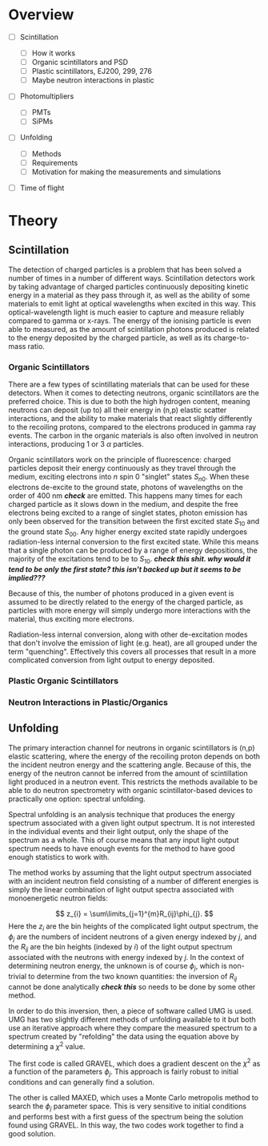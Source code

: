 # Overview
- [ ] Scintillation
	- [ ] How it works
	- [ ] Organic scintillators and PSD
	- [ ] Plastic scintillators, EJ200, 299, 276
	- [ ] Maybe neutron interactions in plastic
- [ ] Photomultipliers
	- [ ] PMTs
	- [ ] SiPMs
- [ ] Unfolding
	- [ ] Methods
	- [ ] Requirements
	- [ ] Motivation for making the measurements and simulations
- [ ] Time of flight


# Theory
## Scintillation
The detection of charged particles is a problem that has been solved a number of times in a number of different ways. Scintillation detectors work by taking advantage of charged particles continuously depositing kinetic energy in a material as they pass through it, as well as the ability of some materials to emit light at optical wavelengths when excited in this way. This optical-wavelength light is much easier to capture and measure reliably compared to gamma or x-rays. The energy of the ionising particle is even able to measured, as the amount of scintillation photons produced is related to the energy deposited by the charged particle, as well as its charge-to-mass ratio.

### Organic Scintillators
There are a few types of scintillating materials that can be used for these detectors. When it comes to detecting neutrons, organic scintillators are the preferred choice. This is due to both the high hydrogen content, meaning neutrons can deposit (up to) all their energy in (n,p) elastic scatter interactions, and the ability to make materials that react slightly differently to the recoiling protons, compared to the electrons produced in gamma ray events. The carbon in the organic materials is also often involved in neutron interactions, producing 1 or 3 $\alpha$ particles.

Organic scintillators work on the principle of fluorescence: charged particles deposit their energy continuously as they travel through the medium, exciting electrons into $n$ spin 0 "singlet" states $S_{n0}$. When these electrons de-excite to the ground state, photons of wavelengths on the order of 400 nm ***check*** are emitted. This happens many times for each charged particle as it slows down in the medium, and despite the free electrons being excited to a range of singlet states, photon emission has only been observed for the transition between the first excited state $S_{10}$ and the ground state $S_{00}$. Any higher energy excited state rapidly undergoes radiation-less internal conversion to the first excited state. While this means that a single photon can be produced by a range of energy depositions, the majority of the excitations tend to be to $S_{10}$. ***check this shit. why would it tend to be only the first state? this isn't backed up but it seems to be implied???*** 

Because of this, the number of photons produced in a given event is assumed to be directly related to the energy of the charged particle, as particles with more energy will simply undergo more interactions with the material, thus exciting more electrons. 

Radiation-less internal conversion, along with other de-excitation modes that don't involve the emission of light (e.g. heat), are all grouped under the term "quenching". Effectively this covers all processes that result in a more complicated conversion from light output to energy deposited.


### Plastic Organic Scintillators



### Neutron Interactions in Plastic/Organics






## Unfolding
The primary interaction channel for neutrons in organic scintillators is (n,p) elastic scattering, where the energy of the recoiling proton depends on both the incident neutron energy and the scattering angle. Because of this, the energy of the neutron cannot be inferred from the amount of scintillation light produced in a neutron event. This restricts the methods available to be able to do neutron spectrometry with organic scintillator-based devices to practically one option: spectral unfolding.

Spectral unfolding is an analysis technique that produces the energy spectrum associated with a given light output spectrum. It is not interested in the individual events and their light output, only the shape of the spectrum as a whole. This of course means that any input light output spectrum needs to have enough events for the method to have good enough statistics to work with. 

The method works by assuming that the light output spectrum associated with an incident neutron field consisting of a number of different energies is simply the linear combination of light output spectra associated with monoenergetic neutron fields:

$$
z_{i} = \sum\limits_{j=1}^{m}R_{ij}\phi_{j}.
$$
Here the $z_i$ are the bin heights of the complicated light output spectrum, the $\phi_j$ are the numbers of incident neutrons of a given energy indexed by $j$, and the $R_{ij}$ are the bin heights (indexed by $i$) of the light output spectrum associated with the neutrons with energy indexed by $j$. In the context of determining neutron energy, the unknown is of course $\phi_j$, which is non-trivial to determine from the two known quantities: the inversion of $R_{ij}$ cannot be done analytically ***check this*** so needs to be done by some other method.

In order to do this inversion, then, a piece of software called UMG is used. UMG has two slightly different methods of unfolding available to it but both use an iterative approach where they compare the measured spectrum to a spectrum created by "refolding" the data using the equation above by determining a $\chi^2$ value.

The first code is called GRAVEL, which does a gradient descent on the $\chi^2$ as a function of the parameters $\phi_j$. This approach is fairly robust to initial conditions and can generally find a solution. 

The other is called MAXED, which uses a Monte Carlo metropolis method to search the $\phi_j$ parameter space. This is very sensitive to initial conditions and performs best with a first guess of the spectrum being the solution found using GRAVEL. In this way, the two codes work together to find a good solution.
